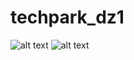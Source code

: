 # techpark_dz1
![alt text](https://sun9-2.userapi.com/impg/scXXS0f65WC1eFqvdtrnuBZ4NnPOTxpQ02JKVQ/fsxTNXb8fps.jpg?size=1889x181&quality=96&sign=1a3db7c76ec1824fcb6da58b57ee21eb&type=album)
![alt text](https://sun9-60.userapi.com/impg/7HrRfzu-1gisEj8qK4XQjX723ZlwesPH_SGqsA/jb-5KT3f2gc.jpg?size=1553x903&quality=96&sign=985c16f53a7fa97784692473c5efc85f&type=album)
